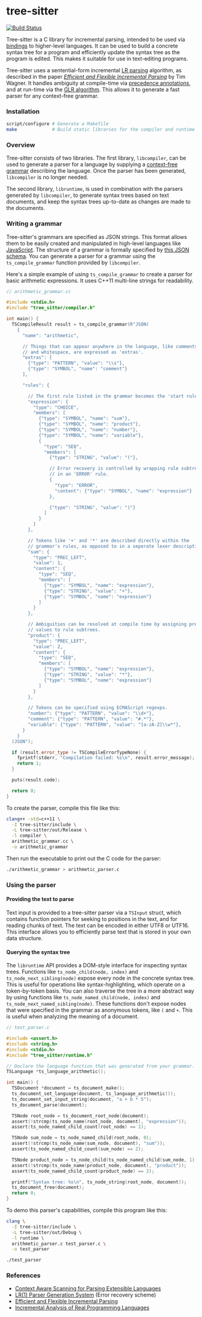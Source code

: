 # tree-sitter

[![Build Status](https://travis-ci.org/tree-sitter/tree-sitter.png?branch=master)](https://travis-ci.org/tree-sitter/tree-sitter)

Tree-sitter is a C library for incremental parsing, intended to be used via
[bindings](https://github.com/tree-sitter/node-tree-sitter) to higher-level
languages. It can be used to build a concrete syntax tree for a program and
efficiently update the syntax tree as the program is edited. This makes it suitable
for use in text-editing programs.

Tree-sitter uses a sentential-form incremental [LR parsing](https://en.wikipedia.org/wiki/LR_parser)
algorithm, as described in the paper *[Efficient and Flexible Incremental Parsing](http://harmonia.cs.berkeley.edu/papers/twagner-parsing.ps.gz)*
by Tim Wagner. It handles ambiguity at compile-time via [precedence annotations](https://en.wikipedia.org/wiki/Operator-precedence_parser),
and at run-time via the [GLR algorithm](https://en.wikipedia.org/wiki/GLR_parser).
This allows it to generate a fast parser for any context-free grammar.

### Installation

```sh
script/configure # Generate a Makefile
make             # Build static libraries for the compiler and runtime
```

### Overview

Tree-sitter consists of two libraries. The first library, `libcompiler`, can be
used to generate a parser for a language by supplying a [context-free grammar](https://en.wikipedia.org/wiki/Context-free_grammar) describing the
language. Once the parser has been generated, `libcompiler` is no longer needed.

The second library, `libruntime`, is used in combination with the parsers
generated by `libcompiler`, to generate syntax trees based on text documents, and keep the
syntax trees up-to-date as changes are made to the documents.

### Writing a grammar

Tree-sitter's grammars are specified as JSON strings. This format allows them
to be easily created and manipulated in high-level languages like [JavaScript](https://github.com/tree-sitter/node-tree-sitter-compiler).
The structure of a grammar is formally specified by [this JSON schema](./doc/grammar-schema.json).
You can generate a parser for a grammar using the `ts_compile_grammar` function
provided by `libcompiler`.

Here's a simple example of using `ts_compile_grammar` to create a parser for basic
arithmetic expressions. It uses C++11 multi-line strings for readability.

```cpp
// arithmetic_grammar.cc

#include <stdio.h>
#include "tree_sitter/compiler.h"

int main() {
  TSCompileResult result = ts_compile_grammar(R"JSON(
    {
      "name": "arithmetic",

      // Things that can appear anywhere in the language, like comments
      // and whitespace, are expressed as 'extras'.
      "extras": [
        {"type": "PATTERN", "value": "\\s"},
        {"type": "SYMBOL", "name": "comment"}
      ],

      "rules": {

        // The first rule listed in the grammar becomes the 'start rule'.
        "expression": {
          "type": "CHOICE",
          "members": [
            {"type": "SYMBOL", "name": "sum"},
            {"type": "SYMBOL", "name": "product"},
            {"type": "SYMBOL", "name": "number"},
            {"type": "SYMBOL", "name": "variable"},
            {
              "type": "SEQ",
              "members": [
                {"type": "STRING", "value": "("},

                // Error recovery is controlled by wrapping rule subtrees
                // in an 'ERROR' rule.
                {
                  "type": "ERROR",
                  "content": {"type": "SYMBOL", "name": "expression"}
                },

                {"type": "STRING", "value": ")"}
              ]
            }
          ]
        },

        // Tokens like '+' and '*' are described directly within the
        // grammar's rules, as opposed to in a seperate lexer description.
        "sum": {
          "type": "PREC_LEFT",
          "value": 1,
          "content": {
            "type": "SEQ",
            "members": [
              {"type": "SYMBOL", "name": "expression"},
              {"type": "STRING", "value": "+"},
              {"type": "SYMBOL", "name": "expression"}
            ]
          }
        },

        // Ambiguities can be resolved at compile time by assigning precedence
        // values to rule subtrees.
        "product": {
          "type": "PREC_LEFT",
          "value": 2,
          "content": {
            "type": "SEQ",
            "members": [
              {"type": "SYMBOL", "name": "expression"},
              {"type": "STRING", "value": "*"},
              {"type": "SYMBOL", "name": "expression"}
            ]
          }
        },

        // Tokens can be specified using ECMAScript regexps.
        "number": {"type": "PATTERN", "value": "\\d+"},
        "comment": {"type": "PATTERN", "value": "#.*"},
        "variable": {"type": "PATTERN", "value": "[a-zA-Z]\\w*"},
      }
    }
  )JSON");

  if (result.error_type != TSCompileErrorTypeNone) {
    fprintf(stderr, "Compilation failed: %s\n", result.error_message);
    return 1;
  }

  puts(result.code);

  return 0;
}
```

To create the parser, compile this file like this:

```sh
clang++ -std=c++11 \
  -I tree-sitter/include \
  -L tree-sitter/out/Release \
  -l compiler \
  arithmetic_grammar.cc \
  -o arithmetic_grammar
```

Then run the executable to print out the C code for the parser:

```sh
./arithmetic_grammar > arithmetic_parser.c
```

### Using the parser

#### Providing the text to parse

Text input is provided to a tree-sitter parser via a `TSInput` struct, which
contains function pointers for seeking to positions in the text, and for reading
chunks of text. The text can be encoded in either UTF8 or UTF16. This interface
allows you to efficiently parse text that is stored in your own data structure.

#### Querying the syntax tree

The `libruntime` API provides a DOM-style interface for inspecting
syntax trees. Functions like `ts_node_child(node, index)` and `ts_node_next_sibling(node)`
expose every node in the concrete syntax tree. This is useful for operations
like syntax-highlighting, which operate on a token-by-token basis. You can also
traverse the tree in a more abstract way by using functions like
`ts_node_named_child(node, index)` and `ts_node_next_named_sibling(node)`. These
functions don't expose nodes that were specified in the grammar as anonymous
tokens, like `(` and `+`. This is useful when analyzing the meaning of a document.

```c
// test_parser.c

#include <assert.h>
#include <string.h>
#include <stdio.h>
#include "tree_sitter/runtime.h"

// Declare the language function that was generated from your grammar.
TSLanguage *ts_language_arithmetic();

int main() {
  TSDocument *document = ts_document_make();
  ts_document_set_language(document, ts_language_arithmetic());
  ts_document_set_input_string(document, "a + b * 5");
  ts_document_parse(document);

  TSNode root_node = ts_document_root_node(document);
  assert(!strcmp(ts_node_name(root_node, document), "expression"));
  assert(ts_node_named_child_count(root_node) == 1);

  TSNode sum_node = ts_node_named_child(root_node, 0);
  assert(!strcmp(ts_node_name(sum_node, document), "sum"));
  assert(ts_node_named_child_count(sum_node) == 2);

  TSNode product_node = ts_node_child(ts_node_named_child(sum_node, 1), 0);
  assert(!strcmp(ts_node_name(product_node, document), "product"));
  assert(ts_node_named_child_count(product_node) == 2);

  printf("Syntax tree: %s\n", ts_node_string(root_node, document));
  ts_document_free(document);
  return 0;
}
```

To demo this parser's capabilities, compile this program like this:

```sh
clang \
  -I tree-sitter/include \
  -L tree-sitter/out/Debug \
  -l runtime \
  arithmetic_parser.c test_parser.c \
  -o test_parser

./test_parser
```

### References

- [Context Aware Scanning for Parsing Extensible Languages](http://www.umsec.umn.edu/publications/Context-Aware-Scanning-Parsing-Extensible)
- [LR(1) Parser Generation System](http://arxiv.org/pdf/1010.1234.pdf)  (Error recovery scheme)
- [Efficient and Flexible Incremental Parsing](http://harmonia.cs.berkeley.edu/papers/twagner-parsing.ps.gz)
- [Incremental Analysis of Real Programming Languages](http://harmonia.cs.berkeley.edu/papers/twagner-glr.pdf)
